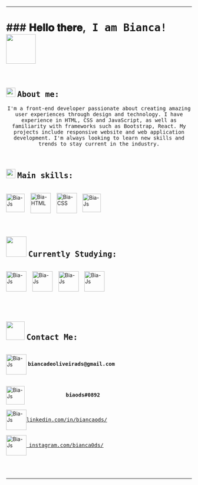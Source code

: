<hr>
<h1>### 𝐇𝐞𝐥𝐥𝐨 𝐭𝐡𝐞𝐫𝐞,<samp> I am Bianca!</samp> <img src="https://i.gifer.com/origin/fb/fbca6454f3e0c08aeb8f459db199d638_w200.gif" width="80px"></h1>

<br>

## <img src="https://cdn-icons-png.flaticon.com/512/408/408159.png" width="25px"> <samp>About me:</samp>

<p align=center><samp>I'm a front-end developer passionate about creating amazing user experiences through design and technology. I have experience in HTML, CSS and JavaScript, as well as familiarity with frameworks such as Bootstrap, React. My projects include responsive website and web application development. I'm always looking to learn new skills and trends to stay current in the industry.</p></samp>  
 
<br>

## <img src="https://cdn-icons-png.flaticon.com/512/465/465267.png" width="25px"> <samp>Main skills: </samp>

<div style="display: inline_block"><br>
  <img align="center" alt="Bia-Js" width="50" src="https://cdn-icons-png.flaticon.com/512/4248/4248341.png">&nbsp;&nbsp;&nbsp;
  <img align="center" alt="Bia-HTML" width="55" src="https://cdn-icons-png.flaticon.com/512/5486/5486483.png">&nbsp;&nbsp;&nbsp;
  <img align="center" alt="Bia-CSS" width="55" src="https://cdn-icons-png.flaticon.com/512/5486/5486473.png">&nbsp;&nbsp;&nbsp;
  <img align="center" alt="Bia-Js" width="50" src="https://cdn-icons-png.flaticon.com/512/1322/1322053.png">&nbsp;&nbsp;&nbsp;
</div>
<br><br>

## <img src="https://cdn-icons-png.flaticon.com/512/6514/6514940.png" width="55px"> <samp>Currently Studying: </samp>
<div style="justify-cont:space-evenly"><br>
<img align="center" alt="Bia-Js" width="55" src="https://cdn-icons-png.flaticon.com/512/1183/1183621.png">&nbsp;&nbsp;&nbsp;
<img align="center" alt="Bia-Js" width="55" src="https://cdn-icons-png.flaticon.com/512/4300/4300536.png">&nbsp;&nbsp;&nbsp;
<img align="center" alt="Bia-Js" width="55" src="https://cdn-icons-png.flaticon.com/512/2721/2721635.png">&nbsp;&nbsp;&nbsp;
<img align="center" alt="Bia-Js" width="55" src="https://cdn-icons-png.flaticon.com/512/2778/2778893.png">&nbsp;&nbsp;&nbsp;
  
</div>
<br><br><br>

## <img src="https://cdn-icons-png.flaticon.com/512/9195/9195184.png" width="50px"> <samp>Contact Me: </samp>
<div div align="left"><br>
<img align="center" alt="Bia-Js" width="55" src="https://cdn-icons-png.flaticon.com/512/2590/2590807.png">
<samp><b>biancadeoliveirads@gmail.com</b></samp><br><br>
  
<img align="center" alt="Bia-Js" width="50" src="https://cdn-icons-png.flaticon.com/512/2335/2335279.png">&emsp;&emsp;&emsp;&emsp;&emsp;&emsp;&emsp;&emsp;<samp><b>biaods#0892</b></samp>
  
<a href="https://www.linkedin.com/in/biancaods/" target="_blank"><img align="center" alt="Bia-Js" width="55" src="https://cdn-icons-png.flaticon.com/512/2671/2671766.png"><samp>linkedin.com/in/biancaods/</samp> <br>

<a href="https://www.instagram.com/bianca0ds/" target="_blank"><img align="center" alt="Bia-Js" width="55" src="https://cdn-icons-png.flaticon.com/512/4863/4863313.png">&ensp;<samp>instagram.com/bianca0ds/ </samp>

  
</div>
<br><br>
  
<hr>
